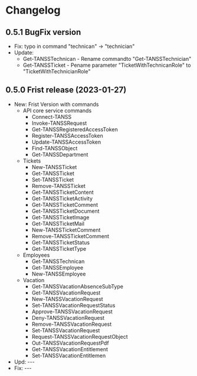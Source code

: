 ﻿# Changelog
## 0.5.1 BugFix version
 - Fix: typo in command "technican" -> "technician"
 - Update:
    - Get-TANSSTechnican - Rename commandto "Get-TANSSTechnician"
    - Get-TANSSTicket - Pename parameter "TicketWithTechnicanRole" to "TicketWithTechnicianRole"

## 0.5.0 Frist release (2023-01-27)
 - New: Frist Version with commands
    - API core service commands
        - Connect-TANSS
        - Invoke-TANSSRequest
        - Get-TANSSRegisteredAccessToken
        - Register-TANSSAccessToken
        - Update-TANSSAccessToken
        - Find-TANSSObject
        - Get-TANSSDepartment
    - Tickets
        - New-TANSSTicket
        - Get-TANSSTicket
        - Set-TANSSTicket
        - Remove-TANSSTicket
        - Get-TANSSTicketContent
        - Get-TANSSTicketActivity
        - Get-TANSSTicketComment
        - Get-TANSSTicketDocument
        - Get-TANSSTicketImage
        - Get-TANSSTicketMail
        - New-TANSSTicketComment
        - Remove-TANSSTicketComment
        - Get-TANSSTicketStatus
        - Get-TANSSTicketType
    - Employees
        - Get-TANSSTechnican
        - Get-TANSSEmployee
        - New-TANSSEmployee
    - Vacation
        - Get-TANSSVacationAbsenceSubType
        - Get-TANSSVacationRequest
        - New-TANSSVacationRequest
        - Set-TANSSVacationRequestStatus
        - Approve-TANSSVacationRequest
        - Deny-TANSSVacationRequest
        - Remove-TANSSVacationRequest
        - Set-TANSSVacationRequest
        - Request-TANSSVacationRequestObject
        - Out-TANSSVacationRequestPdf
        - Get-TANSSVacationEntitlement
        - Set-TANSSVacationEntitlemen
 - Upd: ---
 - Fix: ---